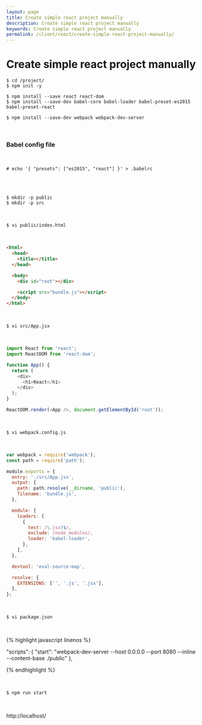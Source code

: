 ```yaml
---
layout: page
title: Create simple react project manually
description: Create simple react project manually
keywords: Create simple react project manually
permalink: /client/react/create-simple-react-project-manually/
---
```


# Create simple react project manually

    $ cd /project/
    $ npm init -y

    $ npm install --save react react-dom
    $ npm install --save-dev babel-core babel-loader babel-preset-es2015 babel-preset-react

    $ npm install --save-dev webpack webpack-dev-server

<br/>
    
### Babel config file

<br/>

    # echo '{ "presets": ["es2015", "react"] }' > .babelrc

<br/>

<br/>
    
    $ mkdir -p public
    $ mkdir -p src

<br/>

    $ vi public/index.html

<br/>

```html
<html>
  <head>
    <title></title>
  </head>

  <body>
    <div id="root"></div>

    <script src="bundle.js"></script>
  </body>
</html>
```

<br/>

    $ vi src/App.jsx

<br/>

```javascript
import React from 'react';
import ReactDOM from 'react-dom';

function App() {
  return (
    <div>
      <h1>React</h1>
    </div>
  );
}

ReactDOM.render(<App />, document.getElementById('root'));
```

<br/>

    $ vi webpack.config.js

<br/>

```javascript
var webpack = require('webpack');
const path = require('path');

module.exports = {
  entry: './src/App.jsx',
  output: {
    path: path.resolve(__dirname, 'public'),
    filename: 'bundle.js',
  },

  module: {
    loaders: [
      {
        test: /\.jsx?$/,
        exclude: /node_modules/,
        loader: 'babel-loader',
      },
    ],
  },

  devtool: 'eval-source-map',

  resolve: {
    EXTENSIONS: ['', '.js', '.jsx'],
  },
};
```

<br/>

    $ vi package.json

<br/>

{% highlight javascript linenos %}

"scripts": {
"start": "webpack-dev-server --host 0.0.0.0 --port 8080 --inline --content-base ./public"
},

{% endhighlight %}

<br/>

    $ npm run start

<br/>

http://localhost/
